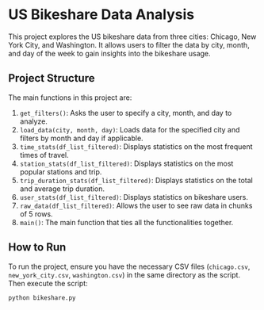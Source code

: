 # US Bikeshare Data Analysis

This project explores the US bikeshare data from three cities: Chicago, New York City, and Washington. It allows users to filter the data by city, month, and day of the week to gain insights into the bikeshare usage.

## Project Structure

The main functions in this project are:

1. `get_filters()`: Asks the user to specify a city, month, and day to analyze.
2. `load_data(city, month, day)`: Loads data for the specified city and filters by month and day if applicable.
3. `time_stats(df_list_filtered)`: Displays statistics on the most frequent times of travel.
4. `station_stats(df_list_filtered)`: Displays statistics on the most popular stations and trip.
5. `trip_duration_stats(df_list_filtered)`: Displays statistics on the total and average trip duration.
6. `user_stats(df_list_filtered)`: Displays statistics on bikeshare users.
7. `raw_data(df_list_filtered)`: Allows the user to see raw data in chunks of 5 rows.
8. `main()`: The main function that ties all the functionalities together.

## How to Run

To run the project, ensure you have the necessary CSV files (`chicago.csv`, `new_york_city.csv`, `washington.csv`) in the same directory as the script. Then execute the script:

```bash
python bikeshare.py
